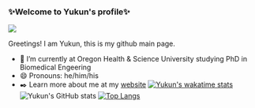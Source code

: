 ### ✨Welcome to Yukun's profile✨
![](https://komarev.com/ghpvc/?username=Yukun-Guo)

Greetings! I am Yukun, this is my github main page.

- 🔭 I’m currently at Oregon Health & Science University studying PhD in Biomedical Engeering
- 😄 Pronouns: he/him/his
- ✒️ Learn more about me at my [website](https://yukun-guo.github.io/)
[![Yukun's wakatime stats](https://github-readme-stats.vercel.app/api/wakatime?username=Yukun_Guo)](https://github.com/anuraghazra/github-readme-stats)
![Yukun's GitHub stats](https://github-readme-stats.vercel.app/api?username=Yukun-Guo&show_icons=true&theme=radical)
[![Top Langs](https://github-readme-stats.vercel.app/api/top-langs/?username=anuraghazra&layout=compact)](https://github.com/anuraghazra/github-readme-stats)
<!--
**Yukun-Guo/Yukun-Guo** is a ✨ _special_ ✨ repository because its `README.md` (this file) appears on your GitHub profile.

Here are some ideas to get you started:

- 🔭 I’m currently working on ...
- 🌱 I’m currently learning ...
- 👯 I’m looking to collaborate on ...
- 🤔 I’m looking for help with ...
- 💬 Ask me about ...
- 📫 How to reach me: ...
- 😄 Pronouns: ...
- ⚡ Fun fact: ...
-->
